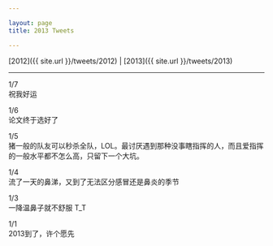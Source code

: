 ```yaml
---

layout: page
title: 2013 Tweets

---
```


[2012]({{ site.url }}/tweets/2012) | [2013]({{ site.url }}/tweets/2013)

---
1/7  
祝我好运

1/6  
论文终于选好了

1/5  
猪一般的队友可以秒杀全队，LOL。最讨厌遇到那种没事瞎指挥的人，而且爱指挥的一般水平都不怎么高，只留下一个大坑。

1/4  
流了一天的鼻涕，又到了无法区分感冒还是鼻炎的季节

1/3  
一降温鼻子就不舒服 T_T

1/1  
2013到了，许个愿先